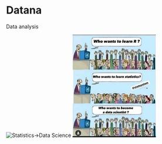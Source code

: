 # Datana
Data analysis

<img src="https://github.com/user-attachments/assets/83f8ffd2-4a0c-4401-99ce-ce546849fa16" width=45% title="Statistics->Data Science" alt="Statistics->Data Science" />
<img src="./pics/statistics.jpg" width=45% title="Statistics->Data Science" alt="Statistics->Data Science" />
